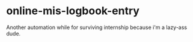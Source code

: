 # online-mis-logbook-entry
Another automation while for surviving internship because i'm a lazy-ass dude.